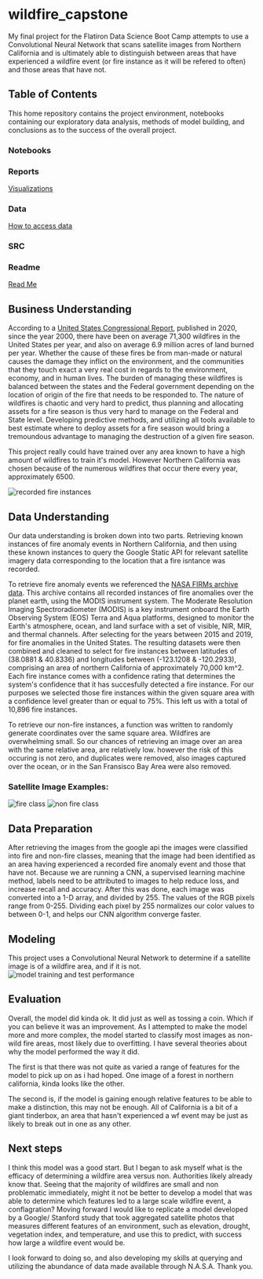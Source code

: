# wildfire_capstone
My final project for the Flatiron Data Science Boot Camp attempts to use a Convolutional Neural Network that scans satellite images from Northern California and is ultimately able to distinguish between areas that have experienced a wildfire event (or fire instance as it will be refered to often) and those areas that have not.

## Table of Contents

This home repository contains the project environment, notebooks containing our exploratory data analysis, methods of model building, and conclusions as to the success of the overall project.

### Notebooks

### Reports
[Visualizations](reports/visualizations)

### Data
[How to access data](Notebooks/satellite_data_retrieval.ipynb)

### SRC

### Readme

[Read Me](README.md)


## Business Understanding

According to a [United States Congressional Report](https://fas.org/sgp/crs/misc/IF10244.pdf), published in 2020, since the year 2000, there have been on average 71,300 wildfires in the United States per year, and also on average 6.9 million acres of land burned per year. Whether the cause of these fires be from man-made or natural causes the damage they inflict on the environment, and the communities that they touch exact a very real cost in regards to the environment, economy, and in human lives. The burden of managing these wildfires is balanced between the states and the Federal government depending on the location of origin of the fire that needs to be responded to. The nature of wildfires is chaotic and very hard to predict, thus planning and allocating assets for a fire season is thus very hard to manage on the Federal and State level. Developing predictive methods, and utilizing all tools available to best estimate where to deploy assets for a fire season would bring a tremoundous advantage to managing the destruction of a given fire season.

This project really could have trained over any area known to have a high amount of wildfires to train it's model. However Northern California was chosen because of the numerous wildfires that occur there every year, approximately 6500.

![recorded fire instances](/reports/visualizations/composite_fire_map_2015_to_2019_v2.png)

## Data Understanding

Our data understanding is broken down into two parts. Retrieving known instances of fire anomaly events in Northern California, and then using these known instances to query the Google Static API for relevant satellite imagery data corresponding to the location that a fire isntance was recorded.

To retrieve fire anomaly events we referenced the [NASA FIRMs archive data](https://firms.modaps.eosdis.nasa.gov/country/). This archive contains all recorded instances of fire anomalies over the planet earth, using the MODIS instrument system. The Moderate Resolution Imaging Spectroradiometer (MODIS) is a key instrument onboard the Earth Observing System (EOS) Terra and Aqua platforms, designed to monitor the Earth's atmosphere, ocean, and land surface with a set of visible, NIR, MIR, and thermal channels. After selecting for the years between 2015 and 2019, for fire anomalies in the United States. The resulting datasets were then combined and cleaned to select for fire instances between latitudes of (38.0881 & 40.8336) and longitudes between (-123.1208 & -120.2933), comprising an area of northern California of approximately 70,000 km^2. Each fire instance comes with a confidence rating that determines the system's confidence that it has succesfully detected a fire instance. For our purposes we selected those fire instances within the given square area with a confidence level greater than or equal to 75%. This left us with a total of 10,896 fire instances.

To retrieve our non-fire instances, a function was written to randomly generate coordinates over the same square area. Wildfires are overwhelming small. So our chances of retrieving an image over an area with the same relative area, are relatively low. however the risk of this occuring is not zero, and duplicates were removed, also images captured over the ocean, or in the San Fransisco Bay Area were also removed.

### Satellite Image Examples: 

![fire class](/reports/visualizations/fire_class_example.png)
![non fire class](/reports/visualizations/non_fire_class.png)



## Data Preparation

After retrieving the images from the google api the images were classified into fire and non-fire classes, meaning that the image had been identified as an area having experienced a recorded fire anomaly event and those that have not. Because we are running a CNN, a supervised learning machine method, labels need to be attributed to images to help reduce loss, and increase recall and accuracy. After this was done, each image was converted into a 1-D array, and divided by 255. The values of the RGB pixels range from 0-255. Dividing each pixel by 255 normalizes our color values to between 0-1, and helps our CNN algorithm converge faster.



## Modeling
This project uses a Convolutional Neural Network to determine if a satellite image is of a wildfire area, and if it is not.
![model training and test performance](/reports/visualizations/model_eval.png)

## Evaluation
Overall, the model did kinda ok. It did just as well as tossing a coin. Which if you can believe it was an improvement. As I attempted to make the model more and more complex, the model started to classify most images as non-wild fire areas, most likely due to overfitting.  I have several theories about why the model performed the way it did. 

The first is that there was not quite as varied a range of features for the model to pick up on as i had hoped. One image of a forest in northern california, kinda looks like the other.

The second is, if the model is gaining enough relative features to be able to make a distinction, this may not be enough. All of California is a bit of a giant tinderbox, an area that hasn't experienced a wf event may be just as likely to break out in one as any other.

## Next steps
I think this model was a good start. But I began to ask myself what is the efficacy of determining a wildfire area versus non. Authorities likely already know that. Seeing that the majority of wildfires are small and non problematic immediately, might it not be better  to develop a model that was able to determine which features led to a large scale wildfire event, a conflagration?
Moving forward I would like to replicate a model developed by a Google/ Stanford study that took aggregated satellite photos that measures different features of an environment, such as elevation, drought, vegetation index, and temperature, and use this to predict, with success how large a wildfire event would be. 

I look forward to doing so, and also developing my skills at querying and utilizing the abundance of data made available through N.A.S.A. Thank you.